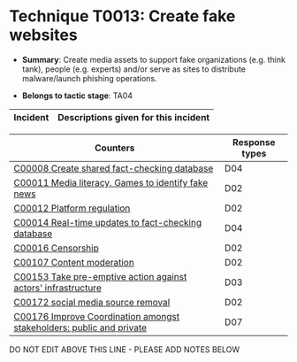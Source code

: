 # Technique T0013: Create fake websites

* **Summary**: Create media assets to support fake organizations (e.g. think tank), people (e.g. experts) and/or serve as sites to distribute malware/launch phishing operations.

* **Belongs to tactic stage**: TA04


| Incident | Descriptions given for this incident |
| -------- | -------------------- |



| Counters | Response types |
| -------- | -------------- |
| [C00008 Create shared fact-checking database](../counters/C00008.md) | D04 |
| [C00011 Media literacy. Games to identify fake news](../counters/C00011.md) | D02 |
| [C00012 Platform regulation](../counters/C00012.md) | D02 |
| [C00014 Real-time updates to fact-checking database](../counters/C00014.md) | D04 |
| [C00016 Censorship](../counters/C00016.md) | D02 |
| [C00107 Content moderation](../counters/C00107.md) | D02 |
| [C00153 Take pre-emptive action against actors' infrastructure](../counters/C00153.md) | D03 |
| [C00172 social media source removal](../counters/C00172.md) | D02 |
| [C00176 Improve Coordination amongst stakeholders: public and private](../counters/C00176.md) | D07 |


DO NOT EDIT ABOVE THIS LINE - PLEASE ADD NOTES BELOW